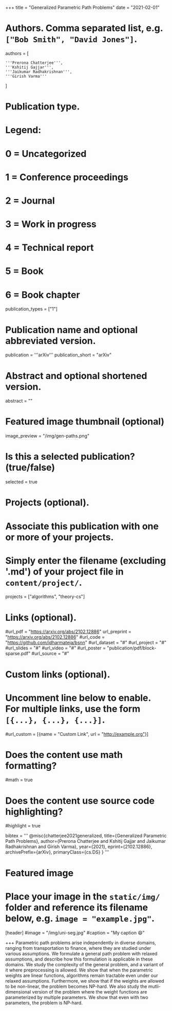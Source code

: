 +++
title = "Generalized Parametric Path Problems"
date = "2021-02-01"
# Authors. Comma separated list, e.g. `["Bob Smith", "David Jones"]`.
authors = [

    '''Prerona Chatterjee''',
    '''Kshitij Gajjar''',
    '''Jaikumar Radhakrishnan''',
    '''Girish Varma'''
]

# Publication type.
# Legend:
# 0 = Uncategorized
# 1 = Conference proceedings
# 2 = Journal
# 3 = Work in progress
# 4 = Technical report
# 5 = Book
# 6 = Book chapter
publication_types = ["1"]

# Publication name and optional abbreviated version.
publication = '''arXiv'''
publication_short = "arXiv"

# Abstract and optional shortened version.
abstract = ""

# Featured image thumbnail (optional)
image_preview = "/img/gen-paths.png"

# Is this a selected publication? (true/false)
selected = true

# Projects (optional).
#   Associate this publication with one or more of your projects.
#   Simply enter the filename (excluding '.md') of your project file in `content/project/`.
projects = ["algorithms", "theory-cs"]

# Links (optional).
#url_pdf = "https://arxiv.org/abs/2102.12886"
url_preprint = "https://arxiv.org/abs/2102.12886"
#url_code = "https://github.com/idharmateja/bsnn"
#url_dataset = "#"
#url_project = "#"
#url_slides = "#"
#url_video = "#"
#url_poster = "publication/pdf/block-sparse.pdf"
#url_source = "#"

# Custom links (optional).
#   Uncomment line below to enable. For multiple links, use the form `[{...}, {...}, {...}]`.
#url_custom = [{name = "Custom Link", url = "http://example.org"}]

# Does the content use math formatting?
#math = true

# Does the content use source code highlighting?
#highlight = true

bibtex = '''
@misc{chatterjee2021generalized,
      title={Generalized Parametric Path Problems}, 
      author={Prerona Chatterjee and Kshitij Gajjar and Jaikumar Radhakrishnan and Girish Varma},
      year={2021},
      eprint={2102.12886},
      archivePrefix={arXiv},
      primaryClass={cs.DS}
}
'''
# Featured image
# Place your image in the `static/img/` folder and reference its filename below, e.g. `image = "example.jpg"`.
[header]
#image = "/img/uni-seg.jpg"
#caption = "My caption :smile:"


+++
Parametric path problems arise independently in diverse domains, ranging from transportation to finance, where they are studied under various assumptions. We formulate a general path problem with relaxed assumptions, and describe how this formulation is applicable in these domains.
We study the complexity of the general problem, and a variant of it where preprocessing is allowed. We show that when the parametric weights are linear functions, algorithms remain tractable even under our relaxed assumptions. Furthermore, we show that if the weights are allowed to be non-linear, the problem becomes NP-hard. We also study the mutli-dimensional version of the problem where the weight functions are parameterized by multiple parameters. We show that even with two parameters, the problem is NP-hard.